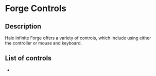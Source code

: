 # Forge Controls

## Description

Halo Infinite Forge offers a variety of controls, which include using either the controller or mouse and keyboard.

## List of controls

- 